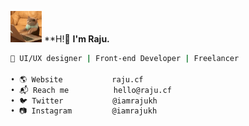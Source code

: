 
<img src="https://github.com/iamrajukh/iamrajukh/blob/main/assets/tenor.gif" width="50" height="50"/> **H!👋 **I'm Raju.**
```sh
🚀 UI/UX designer | Front-end Developer | Freelancer

• 🌎 Website           raju.cf
• 📬 Reach me          hello@raju.cf
• 🐦 Twitter           @iamrajukh
• 📷 Instagram         @iamrajukh
```

